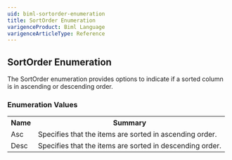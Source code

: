 ```yaml
---
uid: biml-sortorder-enumeration
title: SortOrder Enumeration
varigenceProduct: Biml Language
varigenceArticleType: Reference
---
```


## SortOrder Enumeration<div class="LanguageSummary"><div class ="SummaryItem">The SortOrder enumeration provides options to indicate if a sorted column is in ascending or descending order.</div></div><div class="EnumValueGroup">### Enumeration Values<table id="EnumValue" class="MemberList"><tbody><tr><th class="MemberNameColumnHeader">Name</th><th class="MemberSummaryColumnHeader">Summary</th></tr><tr class="cd0"><td class="MemberName">Asc</td><td class="MemberSummary"><div class ="SummaryItem">Specifies that the items are sorted in ascending order.</div></td></tr><tr class="cd1"><td class="MemberName">Desc</td><td class="MemberSummary"><div class ="SummaryItem">Specifies that the items are sorted in descending order.</div></td></tr></tbody></table></div>